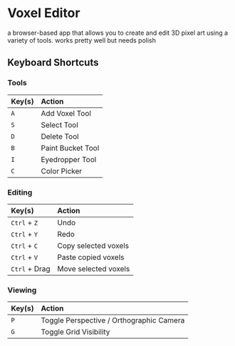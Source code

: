 # Voxel Editor
a browser-based app that allows you to create and edit 3D pixel art using a variety of tools. works pretty well but needs polish

## Keyboard Shortcuts

### Tools

| Key(s) | Action |
| :--- | :--- |
| `A` | Add Voxel Tool |
| `S` | Select Tool |
| `D` | Delete Tool |
| `B` | Paint Bucket Tool |
| `I` | Eyedropper Tool |
| `C` | Color Picker |

### Editing

| Key(s) | Action |
| :--- | :--- |
| `Ctrl` + `Z` | Undo |
| `Ctrl` + `Y` | Redo |
| `Ctrl` + `C` | Copy selected voxels |
| `Ctrl` + `V` | Paste copied voxels |
| `Ctrl` + Drag | Move selected voxels |

### Viewing

| Key(s) | Action |
| :--- | :--- |
| `P` | Toggle Perspective / Orthographic Camera |
| `G` | Toggle Grid Visibility |
